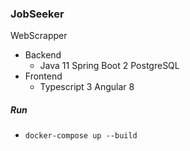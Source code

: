 ### JobSeeker
WebScrapper

- Backend
  - Java 11 Spring Boot 2 PostgreSQL
- Frontend
  - Typescript 3 Angular 8

##### Run
- `docker-compose up --build`
